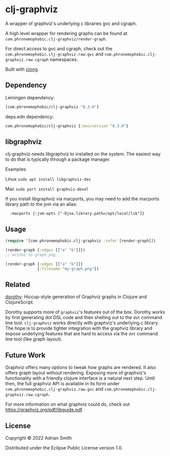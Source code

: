 # clj-graphviz

A wrapper of graphviz's underlying c libraries gvc and cgraph. 

A high level wrapper for rendering graphs can be found at `com.phronemophobic.clj-graphviz/render-graph`.

For direct access to gvc and cgraph, check out the `com.phronemophobic.clj-graphviz.raw.gvc` and `com.phronemophobic.clj-graphviz.raw.cgraph` namespaces.

Built with [clong](https://github.com/phronmophobic/clong).

## Dependency

Leiningen dependency:

```clojure
[com.phronemophobic/clj-graphviz "0.3.0"]
```

deps.edn dependency:

```clojure
com.phronemophobic/clj-graphviz {:mvn/version "0.3.0"}
```

## libgraphviz

clj-graphviz needs libgraphviz to installed on the system. The easiest way to do that is typically through a package manager.

Examples:

Linux
`sudo apt install libgraphviz-dev`

Mac
`sudo port install graphviz-devel`

If you install libgraphviz via macports, you may need to add the macports library path to the jvm via an alias:
```
  :macports {:jvm-opts ["-Djna.library.path=/opt/local/lib"]}
```


## Usage

```clojure
(require '[com.phronemophobic.clj-graphviz :refer [render-graph]])

(render-graph {:edges [["a" "b"]]})
;; writes to graph.png

(render-graph {:edges [["a" "b"]]}
              {:filename "my-graph.png"})

```

## Related

[dorothy](https://github.com/daveray/dorothy): Hiccup-style generation of Graphviz graphs in Clojure and ClojureScript.

Dorothy supports more of `graphviz`'s features out of the box. Dorothy works by first generating dot DSL code and then shelling out to the `dot` command line tool. `clj-graphviz` works directly with graphviz's underlying c library. The hope is to provide tighter integration with the graphviz library and expose underlying features that are hard to access via the `dot` command line tool (like graph layout).

## Future Work

Graphviz offers many options to tweak how graphs are rendered. It also offers graph layout without rendering. Exposing more of graphviz's functionality with a friendly clojure interface is a natural next step. Until then, the full graphviz API is available in its form under `com.phronemophobic.clj-graphviz.raw.gvc` and `com.phronemophobic.clj-graphviz.raw.cgraph`.

For more information on what graphviz could do, check out https://graphviz.org/pdf/libguide.pdf.

## License

Copyright © 2022 Adrian Smith

Distributed under the Eclipse Public License version 1.0.
